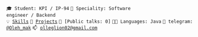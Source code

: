 <code>🎓 Student: KPI / IP-94</code>
<code>👷 Speciality: Software engineer / Backend</code><br>
<code>💡 [Skills](SKILLS.md)</code>
<code>🧻 [Projects](PROJECTS.md)</code>
<code>📢 [Public talks: 0]</code>
<code>🧑‍💻 Languages: Java</code>
<code>💬 telegram: [@Oleh_mak](https://telegram.me/Oleh_mak)</code>
<code>📫 [olleglion02@gmail.com](mailto:olleglion02@gmail.com)</code>
